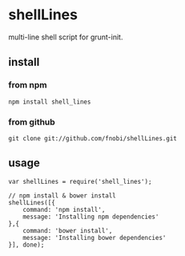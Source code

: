 shellLines
==============

multi-line shell script for grunt-init.

## install

### from npm

```
npm install shell_lines
```

### from github

```
git clone git://github.com/fnobi/shellLines.git
```

## usage

```
var shellLines = require('shell_lines');

// npm install & bower install
shellLines([{
    command: 'npm install',
    message: 'Installing npm dependencies'
},{
    command: 'bower install',
    message: 'Installing bower dependencies'
}], done);
```

